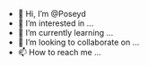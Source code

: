- 👋 Hi, I’m @Poseyd
- 👀 I’m interested in ...
- 🌱 I’m currently learning ...
- 💞️ I’m looking to collaborate on ...
- 📫 How to reach me ...

<!---
Poseyd/Poseyd is a ✨ special ✨ repository because its `README.md` (this file) appears on your GitHub profile.
You can click the Preview link to take a look at your changes.
--->
